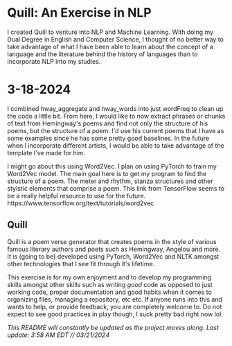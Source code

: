 <h1> Quill: An Exercise in NLP </h1>
I created Quill to venture into NLP and Machine Learning.
 With doing my Dual Degree in English and Computer Science, I thought of no better way to take advantage of what I have been able to learn about the concept
 of a language and the literature behind the history of languages than to incorporate NLP into my studies.
<h1> 3-18-2024 </h1> 
<p>
I combined hway_aggregate and hway_words into just wordFreq to clean up the code a little bit. From here, I would like to now extract phrases or chunks of text from Hemingway's poems and find not only the structure of his poems, but the structure of a poem. I'd use his current poems that I have as some examples since he has some pretty good baselines.
In the future when I incorporate different artists, I would be able to take advantage of the template I've made for him.

 <p> I might go about this using Word2Vec. I plan on using PyTorch to train my Word2Vec model. The main goal here is to get my program to find the structure of a poem. The meter and rhythm, stanza structures and other stylstic elements that comprise a poem. This link from TensorFlow seems to be a really helpful resource to use for the future. 
https://www.tensorflow.org/text/tutorials/word2vec
</p>
 </p>


</p>
 
 <h2> Quill </h2>
Quill is a poem verse generator that creates poems in the style of various famous literary authors and poets such as Hemingway, Angelou and more. It is (going to be) developed using 
PyTorch, Word2Vec and NLTK amongst other technologies that I see fit through it's lifetime. 

 This exercise is for my own enjoyment and to develop my programming skills amongst other skills such as writing _good_ code as opposed to just working code, proper documentation and good habits when it comes to organizing files, managing a repository, etc etc. If anyone runs into this and wants to help, or provide feedback, you are completely welcome to. Do not expect to see good practices in play though, I suck pretty bad right now lol.

_This README will constantly be updated as the project moves along. Last update: 3:58 AM EDT // 03/21/2024_
